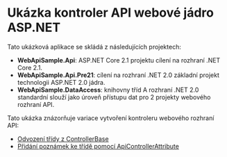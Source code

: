 # <a name="aspnet-core-web-api-controller-sample"></a>Ukázka kontroler API webové jádro ASP.NET

Tato ukázková aplikace se skládá z následujících projektech:

- **WebApiSample.Api**: ASP.NET Core 2.1 projektu cílení na rozhraní .NET Core 2.1.
- **WebApiSample.Api.Pre21**: cílení na rozhraní .NET 2.0 základní projekt technologii ASP.NET 2.0 jádra.
- **WebApiSample.DataAccess**: knihovny tříd A rozhraní .NET 2.0 standardní slouží jako úroveň přístupu dat pro 2 projekty webového rozhraní API.

Tato ukázka znázorňuje variace vytvoření kontroleru webového rozhraní API:

- [Odvození třídy z ControllerBase](https://docs.microsoft.com/en-us/aspnet/core/web-api/define-controller#derive-class-from-controllerbase)
- [Přidání poznámek ke třídě pomocí ApiControllerAttribute](https://docs.microsoft.com/en-us/aspnet/core/web-api/define-controller#annotate-class-with-apicontrollerattribute)